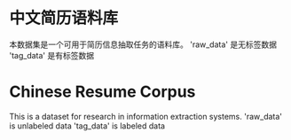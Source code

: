 # 中文简历语料库
本数据集是一个可用于简历信息抽取任务的语料库。
'raw_data' 是无标签数据
'tag_data' 是有标签数据

# Chinese Resume Corpus
This is a dataset for research in information extraction systems.
'raw_data' is unlabeled data
'tag_data' is labeled data
